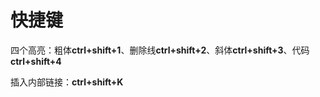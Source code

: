 # 快捷键

四个高亮：粗体**ctrl+shift+1**、删除线**ctrl+shift+2**、斜体**ctrl+shift+3**、代码**ctrl+shift+4**

插入内部链接：**ctrl+shift+K**